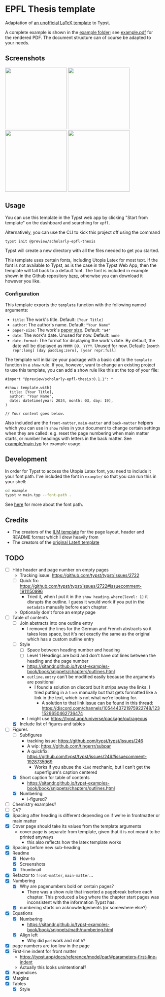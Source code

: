 # EPFL Thesis template

Adaptation of [an unofficial LaTeX template](https://www.overleaf.com/latex/templates/swiss-federal-institute-of-technology-in-lausanne-epfl-phd-thesis/dhcgtppybcwv) to Typst.

A complete example is shown in the [example folder](https://github.com/augustebaum/epfl-thesis-typst/blob/v0.1.1/example); see [example.pdf](https://github.com/augustebaum/epfl-thesis-typst/blob/v0.1.1/example/main.pdf) for the rendered PDF. The document structure can of course be adapted to your needs.

## Screenshots

<div>
  <img src="https://github.com/augustebaum/epfl-thesis-typst/blob/v0.1.1/screenshots/cover_page.png" width=200px>
  <img src="https://github.com/augustebaum/epfl-thesis-typst/blob/v0.1.1/screenshots/acknowledgements.png" width=200px>
  <img src="https://github.com/augustebaum/epfl-thesis-typst/blob/v0.1.1/screenshots/tables_and_figures.png" width=200px>
  <img src="https://github.com/augustebaum/epfl-thesis-typst/blob/v0.1.1/screenshots/appendix.png" width=200px>
</div>

## Usage

You can use this template in the Typst web app by clicking "Start from template" on the dashboard and searching for `epfl`.

Alternatively, you can use the CLI to kick this project off using the command

```sh
typst init @preview/scholarly-epfl-thesis
```

Typst will create a new directory with all the files needed to get you started.

This template uses certain fonts, including Utopia Latex for most text. If the font is not available to Typst, as is the case in the Typst Web App, then the template will fall back to a default font. The font is included in example shown in the Github repository [here](https://github.com/augustebaum/epfl-thesis-typst/blob/v0.1.1/example/utopia_font), otherwise you can download it however you like.

### Configuration

This template exports the `template` function with the following named arguments:

- `title`: The work's title. Default: `[Your Title]` 
- `author`: The author's name. Default: `"Your Name"` 
- `paper-size`: The work's [paper size](https://typst.app/docs/reference/layout/page#parameters-paper). Default: `"a4"` 
- `date`: The work's date. Unused for now. Default: `none` 
- `date-format`: The format for displaying the work's date. By default, the date will be displayed as `MMMM DD, YYYY`. Unused for now. Default: `[month repr:long] [day padding:zero], [year repr:full]` 

The template will initialize your package with a basic call to the `template` function in a `show` rule. If you, however, want to change an existing project to use this template, you can add a show rule like this at the top of your file:

```typst
#import "@preview/scholarly-epfl-thesis:0.1.1": *

#show: template.with(
  title: [Your Title],
  author: "Your Name",
  date: datetime(year: 2024, month: 03, day: 19),
)

// Your content goes below.
```

Also included are the `front-matter`, `main-matter` and `back-matter` helpers which you can use in `show` rules in your document to change certain settings when they are called: e.g. reset the page numbering when main matter starts, or number headings with letters in the back matter.
See [example/main.typ](https://github.com/augustebaum/epfl-thesis-typst/blob/v0.1.1/example/main.typ) for example usage.

## Development

In order for Typst to access the Utopia Latex font, you need to include it your font path. I've included the font in `example/` so that you can run this in your shell:
```sh
cd example
typst w main.typ --font-path .
```
See [here](https://typst.app/docs/reference/text/text/#parameters-font) for more about the font path.

## Credits
- The creators of the [ILM template](https://github.com/talal/ilm/blob/main/lib.typ) for the page layout, header and README format which I drew heavily from
- The creators of the [original LateX template](https://www.overleaf.com/latex/templates/swiss-federal-institute-of-technology-in-lausanne-epfl-phd-thesis/dhcgtppybcwv)

## TODO

- [ ] Hide header and page number on empty pages
  - Tracking issue: <https://github.com/typst/typst/issues/2722>
  - [ ] Quick fix: <https://github.com/typst/typst/issues/2722#issuecomment-1911150996>
    - Tried it, when I put it in the `show heading.where(level: 1)` it disrupts the outline. I guess it would work if you put in the `metadata` manually before each chapter.
  - Optionally don't force an empty page
- [ ] Table of contents
    - [ ] Join abstracts into one outline entry
      - I removed the lines for the German and French abstracts so it takes less space, but it's not exactly the same as the original which has a custom outline entry
    - [ ] Style
      - [ ] Space between heading number and heading
      - [ ] Level 1 Headings are bold and don't have dot lines between the heading and the page number
      - <https://sitandr.github.io/typst-examples-book/book/snippets/chapters/outlines.html>
      - `outline.entry` can't be modified easily because the arguments are positional
        - I found a solution on discord but it strips away the links. I tried putting in a `link` manually but that gets formatted like a link in the text, which is not what we're looking for.
          - A solution to that link issue can be found in this thread: <https://discord.com/channels/1054443721975922748/1231526650462736474>
      - I might use <https://typst.app/universe/package/outrageous>
    - [x] Include list of figures and tables
- [ ] Figures
    - [ ] Subfigures
        - tracking issue: <https://github.com/typst/typst/issues/246>
        - A wip: <https://github.com/tingerrr/subpar>
        - A quickfix: <https://github.com/typst/typst/issues/246#issuecomment-1928735969>
          - Works if you abuse the `kind` mechanic, but I can't get the superfigure's caption centered
    - [x] Short caption for table of contents
        - <https://sitandr.github.io/typst-examples-book/book/snippets/chapters/outlines.html>
    - [x] Numbering
        - i-figured?
- [ ] Chemistry examples?
- [ ] CV?
- [x] Spacing after heading is different depending on if we're in frontmatter or main matter
- [x] Cover page should take its values from the template arguments
  - cover page is separate from template, given that it is not meant to be printed anyways
    - this also reflects how the latex template works
- [x] Spacing before new sub-heading
- [x] Readme
  - [x] How-to
  - [x] Screenshots
  - [x] Thumbnail
- [x] Refactor to `front-matter`, `main-matter`...
- [x] Numbering
    - [x] Why are pagenumbers bold on certain pages?
        - There was a show rule that inserted a pagebreak before each chapter. This produced a bug where the chapter start pages was inconsistent with the information Typst has.
    - [x] numbering starts on acknowledgements (or somewhere else?)
- [x] Equations
  - [x] Numbering
    - <https://sitandr.github.io/typst-examples-book/book/snippets/math/numbering.html>
  - [x] Align left
    - Why did `pad` work and not `h`?
- [x] page numbers are too low in the page
- [x] First-line indent for front matter
  - <https://typst.app/docs/reference/model/par/#parameters-first-line-indent>
  - Actually this looks unintentional?
- [x] Appendices
- [x] Margins
- [x] Tables
    - [x] Style
